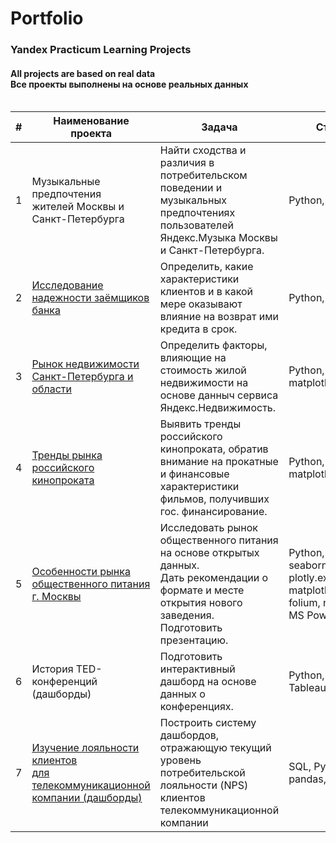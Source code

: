 # Portfolio
### Yandex Practicum Learning Projects
#### All projects are based on real data <br> Все проекты выполнены на основе реальных данных <br><br>


| # |  Наименование проекта                                                                    |    Задача     |    Стек     |
|---|------------------------------------------------------------------------------------------|---------------|-------------|
|1  |<br>Музыкальные предпочтения <br> жителей Москвы и Санкт-Петербурга<br><br>               |Найти сходства и различия в потребительском поведении и музыкальных предпочтениях пользователей Яндекс.Музыка Москвы и Санкт-Петербурга.|Python, pandas|
|2  |<br>[Исследование надежности заёмщиков банка](Project_2_Borrower_reliability)<br><br>                                       |Определить, какие характеристики клиентов и в какой мере оказывают влияние на возврат ими кредита в срок.|Python, pandas|
|3  |<br>[Рынок недвижимости Санкт-Петербурга и области](Project_3_Real_estate)<br><br>                                 |Определить факторы, влияющие на стоимость жилой недвижимости на основе данныч сервиса Яндекс.Недвижимость.|Python, pandas, matplotlib.pyplot|
|4  |<br>[Тренды рынка российского кинопроката](Project_4_Film_distribution)<br><br>                                          |Выявить тренды российского кинопроката, обратив внимание на прокатные и финансовые характеристики фильмов, получивших гос. финансирование.|Python, pandas, matplotlib.pyplot|
|5  |<br>[Особенности рынка общественного питания г. Москвы](Project_6_Eateries_in_Moscow)<br><br>                             |Исследовать рынок общественного питания на основе открытых данных.<br>Дать рекомендации о формате и месте открытия нового заведения. Подготовить презентацию.|Python, pandas, seaborn, plotly.express, matplotlib, folium, numpy, MS PowerPoint| 
|6  |<br>История TED-конференций (дашборды)<br><br>                                            |Подготовить интерактивный дашборд на основе данных о конференциях.|Python, pandas, Tableau|
|7  |<br>[Изучение лояльности клиентов <br> для телекоммуникационной компании (дашборды)](Project_8_Net_Promoter_Score_for_Telecom)<br><br>|Построить систему дашбордов, отражающую текущий уровень потребительской лояльности (NPS) клиентов телекоммуникационной компании|SQL, Python, pandas, Tableau|


